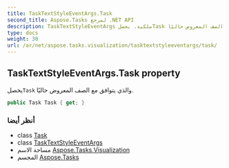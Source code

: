 ```yaml
---
title: TaskTextStyleEventArgs.Task
second_title: Aspose.Tasks لمرجع .NET API
description: TaskTextStyleEventArgs ملكية. يحصلTask والذي يتوافق مع الصف المعروض حاليًا.
type: docs
weight: 30
url: /ar/net/aspose.tasks.visualization/tasktextstyleeventargs/task/
---
```

## TaskTextStyleEventArgs.Task property

يحصل`Task` والذي يتوافق مع الصف المعروض حاليًا.

```csharp
public Task Task { get; }
```

### أنظر أيضا

* class [Task](../../../aspose.tasks/task/)
* class [TaskTextStyleEventArgs](../)
* مساحة الاسم [Aspose.Tasks.Visualization](../../tasktextstyleeventargs/)
* المجسم [Aspose.Tasks](../../../)


